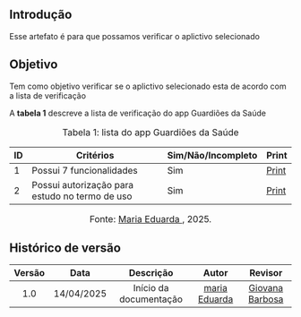 ## Introdução
Esse artefato é para que possamos verificar o aplictivo selecionado

## Objetivo
Tem como objetivo verificar se o aplictivo selecionado esta de acordo com a lista de verificação

A **tabela 1** descreve a lista de verificação do app Guardiões da Saúde

<center>
    <font size="3"><p style="text-align: center">Tabela 1: lista do app Guardiões da Saúde</p></font>

|ID| Critérios                             | Sim/Não/Incompleto        | Print
| ---------------------------------------------- | --------------------- |--------------------- |--------------------- |
|1| Possui 7 funcionalidades|Sim|[Print](https://aprender3.unb.br/pluginfile.php/3095981/mod_resource/content/57/FGA0303-T03.pdf)|
|2| Possui autorização para estudo no termo de uso|Sim|[Print](https://aprender3.unb.br/pluginfile.php/3095981/mod_resource/content/57/FGA0303-T03.pdf)|

<font size="3"><p style="text-align: center">Fonte: [Maria Eduarda ](https://github.com/maaduh), 2025.</p></font>

</center>

## Histórico de versão

| Versão |    Data    |       Descrição        |                     Autor                      |                  Revisor                   |
| :----: | :--------: | :--------------------: | :--------------------------------------------: | :----------------------------------------: |
|  1.0   | 14/04/2025 | Início da documentação | [maria Eduarda](https://github.com/maaduh)  |[Giovana Barbosa ](https://github.com/gio221)  |